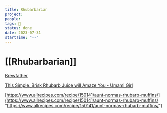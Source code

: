 ```yaml
---
title: Rhubarbarian
project:
people:
tags: 🍺 
status: done
date: 2023-07-31
startTime: "--"
---
```


# [[Rhubarbarian]]

[Brewfather](https://web.brewfather.app/share/jukb4w3WfXYX7T)

[This Simple, Brisk Rhubarb Juice will Amaze You - Umami Girl](https://umamigirl.com/rhubarb-juice/)

[https://www.allrecipes.com/recipe/150141/aunt-normas-rhubarb-muffins/](https://www.allrecipes.com/recipe/150141/aunt-normas-rhubarb-muffins/ "https://www.allrecipes.com/recipe/150141/aunt-normas-rhubarb-muffins/")